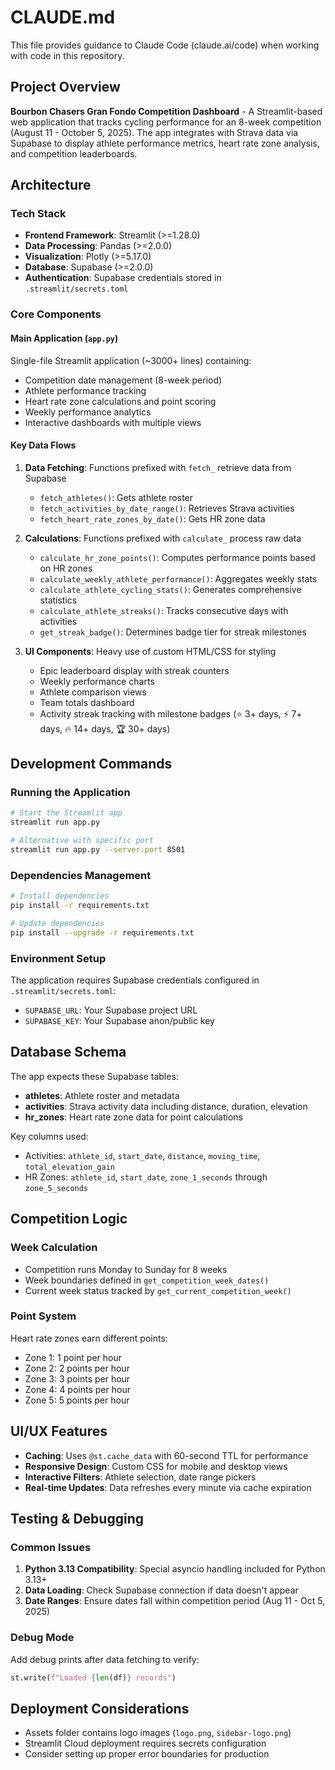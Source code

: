 # CLAUDE.md

This file provides guidance to Claude Code (claude.ai/code) when working with code in this repository.

## Project Overview

**Bourbon Chasers Gran Fondo Competition Dashboard** - A Streamlit-based web application that tracks cycling performance for an 8-week competition (August 11 - October 5, 2025). The app integrates with Strava data via Supabase to display athlete performance metrics, heart rate zone analysis, and competition leaderboards.

## Architecture

### Tech Stack
- **Frontend Framework**: Streamlit (>=1.28.0)
- **Data Processing**: Pandas (>=2.0.0)
- **Visualization**: Plotly (>=5.17.0)
- **Database**: Supabase (>=2.0.0)
- **Authentication**: Supabase credentials stored in `.streamlit/secrets.toml`

### Core Components

#### Main Application (`app.py`)
Single-file Streamlit application (~3000+ lines) containing:
- Competition date management (8-week period)
- Athlete performance tracking
- Heart rate zone calculations and point scoring
- Weekly performance analytics
- Interactive dashboards with multiple views

#### Key Data Flows
1. **Data Fetching**: Functions prefixed with `fetch_` retrieve data from Supabase
   - `fetch_athletes()`: Gets athlete roster
   - `fetch_activities_by_date_range()`: Retrieves Strava activities
   - `fetch_heart_rate_zones_by_date()`: Gets HR zone data

2. **Calculations**: Functions prefixed with `calculate_` process raw data
   - `calculate_hr_zone_points()`: Computes performance points based on HR zones
   - `calculate_weekly_athlete_performance()`: Aggregates weekly stats
   - `calculate_athlete_cycling_stats()`: Generates comprehensive statistics
   - `calculate_athlete_streaks()`: Tracks consecutive days with activities
   - `get_streak_badge()`: Determines badge tier for streak milestones

3. **UI Components**: Heavy use of custom HTML/CSS for styling
   - Epic leaderboard display with streak counters
   - Weekly performance charts
   - Athlete comparison views
   - Team totals dashboard
   - Activity streak tracking with milestone badges (⭐ 3+ days, ⚡ 7+ days, 🔥 14+ days, 🏆 30+ days)

## Development Commands

### Running the Application
```bash
# Start the Streamlit app
streamlit run app.py

# Alternative with specific port
streamlit run app.py --server.port 8501
```

### Dependencies Management
```bash
# Install dependencies
pip install -r requirements.txt

# Update dependencies
pip install --upgrade -r requirements.txt
```

### Environment Setup
The application requires Supabase credentials configured in `.streamlit/secrets.toml`:
- `SUPABASE_URL`: Your Supabase project URL
- `SUPABASE_KEY`: Your Supabase anon/public key

## Database Schema

The app expects these Supabase tables:
- **athletes**: Athlete roster and metadata
- **activities**: Strava activity data including distance, duration, elevation
- **hr_zones**: Heart rate zone data for point calculations

Key columns used:
- Activities: `athlete_id`, `start_date`, `distance`, `moving_time`, `total_elevation_gain`
- HR Zones: `athlete_id`, `start_date`, `zone_1_seconds` through `zone_5_seconds`

## Competition Logic

### Week Calculation
- Competition runs Monday to Sunday for 8 weeks
- Week boundaries defined in `get_competition_week_dates()`
- Current week status tracked by `get_current_competition_week()`

### Point System
Heart rate zones earn different points:
- Zone 1: 1 point per hour
- Zone 2: 2 points per hour
- Zone 3: 3 points per hour
- Zone 4: 4 points per hour
- Zone 5: 5 points per hour

## UI/UX Features

- **Caching**: Uses `@st.cache_data` with 60-second TTL for performance
- **Responsive Design**: Custom CSS for mobile and desktop views
- **Interactive Filters**: Athlete selection, date range pickers
- **Real-time Updates**: Data refreshes every minute via cache expiration

## Testing & Debugging

### Common Issues
1. **Python 3.13 Compatibility**: Special asyncio handling included for Python 3.13+
2. **Data Loading**: Check Supabase connection if data doesn't appear
3. **Date Ranges**: Ensure dates fall within competition period (Aug 11 - Oct 5, 2025)

### Debug Mode
Add debug prints after data fetching to verify:
```python
st.write(f"Loaded {len(df)} records")
```

## Deployment Considerations

- Assets folder contains logo images (`logo.png`, `sidebar-logo.png`)
- Streamlit Cloud deployment requires secrets configuration
- Consider setting up proper error boundaries for production